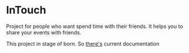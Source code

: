 # InTouch
Project for people who want spend time with their friends. 
It helps you to share your events with friends.

This project in stage of born. 
So [there's](https://docs.google.com/document/d/1o5jG9PRF-qpikBlOQ61y1h4eN0pzf54pR2HBlbu1EVk/edit?usp=sharing) current documentation

